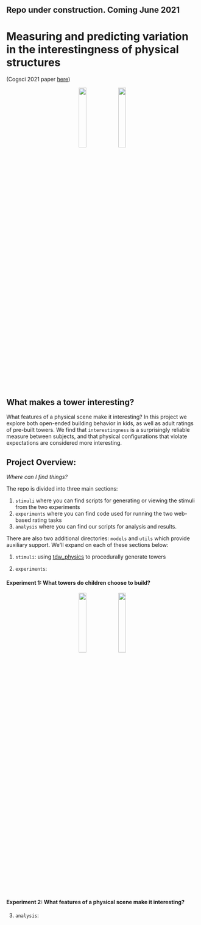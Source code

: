 ## Repo under construction. Coming June 2021

# Measuring and predicting variation in the interestingness of physical structures
(Cogsci 2021 paper [here](https://github.com/cogtoolslab/curiotower_CogSci2021/blob/master/CogSci2021_final_submission.pdf))
<p align="center">
  <img align = 'center' src="https://github.com/cogtoolslab/curiotower_CogSci2021/blob/master/stimuli/curiotower_4_high_0005_1.png" width="20%" height="20%">
  <img align = 'center' src="https://github.com/cogtoolslab/curiotower_CogSci2021/blob/master/stimuli/curiotower_8_high_0000_0.png" width="20%" height="20%">
</p>


## What makes a tower interesting?
What features of a physical scene make it interesting? In this project we explore both open-ended building behavior in kids, as well as adult ratings of pre-built towers. We find that ``interestingness`` is a surprisingly reliable measure between subjects, and that physical configurations that violate expectations are considered more interesting.

## Project Overview:
_Where can I find things?_

The repo is divided into three main sections: 
1. `stimuli` where you can find scripts for generating or viewing the stimuli from the two experiments
2. `experiments` where you can find code used for running the two web-based rating tasks
3. `analysis` where you can find our scripts for analysis and results.

There are also two additional directories: `models` and `utils` which provide auxiliary support. 
We'll expand on each of these sections below:

1. `stimuli`: using [tdw_physics](https://github.com/cogtoolslab/tdw_physics) to procedurally generate towers

2. `experiments`:
#### Experiment 1: What towers do children choose to build?
<p align="center">
<img align = 'center' src="https://github.com/cogtoolslab/curiotower_CogSci2021/blob/master/stimuli/cooltower_example.jpeg" width="20%" height="20%">
 <img align = 'center' src="https://github.com/cogtoolslab/curiotower_CogSci2021/blob/master/stimuli/121319_03.png" width="20%" height="20%">
 </p>

#### Experiment 2: What features of a physical scene make it interesting?

3. `analysis`:

